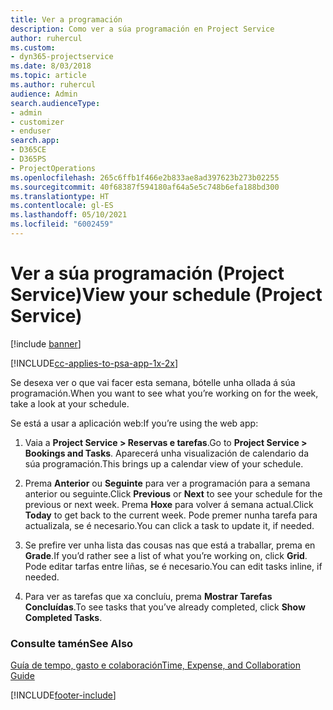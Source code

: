 ```yaml
---
title: Ver a programación
description: Como ver a súa programación en Project Service
author: ruhercul
ms.custom:
- dyn365-projectservice
ms.date: 8/03/2018
ms.topic: article
ms.author: ruhercul
audience: Admin
search.audienceType:
- admin
- customizer
- enduser
search.app:
- D365CE
- D365PS
- ProjectOperations
ms.openlocfilehash: 265c6ffb1f466e2b833ae8ad397623b273b02255
ms.sourcegitcommit: 40f68387f594180af64a5e5c748b6efa188bd300
ms.translationtype: HT
ms.contentlocale: gl-ES
ms.lasthandoff: 05/10/2021
ms.locfileid: "6002459"
---
```

# <a name="view-your-schedule-project-service"></a><span data-ttu-id="91c34-103">Ver a súa programación (Project Service)</span><span class="sxs-lookup"><span data-stu-id="91c34-103">View your schedule (Project Service)</span></span>

[!include [banner](../includes/psa-now-project-operations.md)]

[!INCLUDE[cc-applies-to-psa-app-1x-2x](../includes/cc-applies-to-psa-app-1x-2x.md)]

<span data-ttu-id="91c34-104">Se desexa ver o que vai facer esta semana, bótelle unha ollada á súa programación.</span><span class="sxs-lookup"><span data-stu-id="91c34-104">When you want to see what you’re working on for the week, take a look at your schedule.</span></span>  
  
 <span data-ttu-id="91c34-105">Se está a usar a aplicación web:</span><span class="sxs-lookup"><span data-stu-id="91c34-105">If you’re using the web app:</span></span>  
  
1.  <span data-ttu-id="91c34-106">Vaia a **Project Service > Reservas e tarefas**.</span><span class="sxs-lookup"><span data-stu-id="91c34-106">Go to **Project Service > Bookings and Tasks**.</span></span> <span data-ttu-id="91c34-107">Aparecerá unha visualización de calendario da súa programación.</span><span class="sxs-lookup"><span data-stu-id="91c34-107">This brings up a calendar view of your schedule.</span></span>  
  
2.  <span data-ttu-id="91c34-108">Prema **Anterior** ou **Seguinte** para ver a programación para a semana anterior ou seguinte.</span><span class="sxs-lookup"><span data-stu-id="91c34-108">Click **Previous** or **Next** to see your schedule for the previous or next week.</span></span> <span data-ttu-id="91c34-109">Prema **Hoxe** para volver á semana actual.</span><span class="sxs-lookup"><span data-stu-id="91c34-109">Click **Today** to get back to the current week.</span></span> <span data-ttu-id="91c34-110">Pode premer nunha tarefa para actualizala, se é necesario.</span><span class="sxs-lookup"><span data-stu-id="91c34-110">You can click a task to update it, if needed.</span></span>  
  
3.  <span data-ttu-id="91c34-111">Se prefire ver unha lista das cousas nas que está a traballar, prema en **Grade**.</span><span class="sxs-lookup"><span data-stu-id="91c34-111">If you’d rather see a list of what you’re working on, click **Grid**.</span></span> <span data-ttu-id="91c34-112">Pode editar tarfas entre liñas, se é necesario.</span><span class="sxs-lookup"><span data-stu-id="91c34-112">You can edit tasks inline, if needed.</span></span>  
  
4.  <span data-ttu-id="91c34-113">Para ver as tarefas que xa concluíu, prema **Mostrar Tarefas Concluídas**.</span><span class="sxs-lookup"><span data-stu-id="91c34-113">To see tasks that you’ve already completed, click **Show Completed Tasks**.</span></span>  
  
### <a name="see-also"></a><span data-ttu-id="91c34-114">Consulte tamén</span><span class="sxs-lookup"><span data-stu-id="91c34-114">See Also</span></span>  
 [<span data-ttu-id="91c34-115">Guía de tempo, gasto e colaboración</span><span class="sxs-lookup"><span data-stu-id="91c34-115">Time, Expense, and Collaboration Guide</span></span>](../psa/time-expense-collaboration-guide.md)


[!INCLUDE[footer-include](../includes/footer-banner.md)]